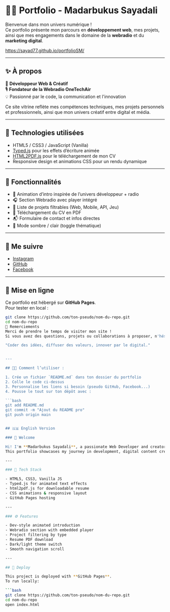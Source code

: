 # 👨‍💻 Portfolio - Madarbukus Sayadali

Bienvenue dans mon univers numérique !  
Ce portfolio présente mon parcours en **développement web**, mes projets, ainsi que mes engagements dans le domaine de la **webradio** et du **marketing digital**.

 https://sayad77.github.io/portfolioSM/

---

## ✨ À propos

🎯 **Développeur Web & Créatif**  
🎙️ **Fondateur de la Webradio OneTechAir**  
💡 Passionné par le code, la communication et l'innovation

Ce site vitrine reflète mes compétences techniques, mes projets personnels et professionnels, ainsi que mon univers créatif entre digital et média.

---

## 🚀 Technologies utilisées

- HTML5 / CSS3 / JavaScript (Vanilla)
- [Typed.js](https://github.com/mattboldt/typed.js/) pour les effets d’écriture animée
- [HTML2PDF.js](https://ekoopmans.github.io/html2pdf.js/) pour le téléchargement de mon CV
- Responsive design et animations CSS pour un rendu dynamique

---

## 🧰 Fonctionnalités

- 🎨 Animation d’intro inspirée de l’univers développeur + radio
- 🎧 Section Webradio avec player intégré
- 📁 Liste de projets filtrables (Web, Mobile, API, Jeu)
- 📑 Téléchargement du CV en PDF
- 📬 Formulaire de contact et infos directes
- 🌙 Mode sombre / clair (toggle thématique)

---

## 🔗 Me suivre

- [Instagram](https://www.instagram.com/lenversdudecor77/)
- [GitHub](https://github.com/ton-pseudo)
- [Facebook](https://facebook.com/ton-pseudo-ou-page)

---

## 📌 Mise en ligne

Ce portfolio est hébergé sur **GitHub Pages**.  
Pour tester en local :

```bash
git clone https://github.com/ton-pseudo/nom-du-repo.git
cd nom-du-repo
🙌 Remerciements
Merci de prendre le temps de visiter mon site !
Si vous avez des questions, projets ou collaborations à proposer, n'hésitez pas à me contacter.

"Coder des idées, diffuser des valeurs, innover par le digital."


---

## 🧑‍💻 Comment l’utiliser :

1. Crée un fichier `README.md` dans ton dossier du portfolio
2. Colle le code ci-dessus
3. Personnalise les liens si besoin (pseudo GitHub, Facebook...)
4. Pousse le tout sur ton dépôt avec :

```bash
git add README.md
git commit -m "Ajout du README pro"
git push origin main


## 🇬🇧 English Version

### 👋 Welcome

Hi! I'm **Madarbukus Sayadali**, a passionate Web Developer and creator of **OneTechAir Radio**.  
This portfolio showcases my journey in development, digital content creation, and creative broadcasting.

---

### 🧰 Tech Stack

- HTML5, CSS3, Vanilla JS
- Typed.js for animated text effects
- html2pdf.js for downloadable resume
- CSS animations & responsive layout
- GitHub Pages hosting

---

### ⚙️ Features

- Dev-style animated introduction
- Webradio section with embedded player
- Project filtering by type
- Resume PDF download
- Dark/light theme switch
- Smooth navigation scroll

---

## 🚀 Deploy

This project is deployed with **GitHub Pages**.  
To run locally:

```bash
git clone https://github.com/ton-pseudo/nom-du-repo.git
cd nom-du-repo
open index.html
